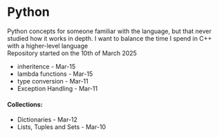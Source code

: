 # Python

Python concepts for someone familiar with the language, 
but that never studied how it works in depth. I want to
balance the time I spend in C++ with a higher-level
language  
Repository started on the 10th of March 2025

- inheritence - Mar-15
- lambda functions - Mar-15
- type conversion - Mar-11
- Exception Handling - Mar-11

#### Collections:
- Dictionaries - Mar-12
- Lists, Tuples and Sets - Mar-10